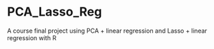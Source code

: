 # PCA_Lasso_Reg
A course final project using PCA + linear regression and Lasso + linear regression with R
